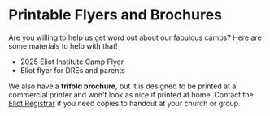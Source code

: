 # Printable Flyers and Brochures

Are you willing to help us get word out about our fabulous camps? Here are some materials to help with that!

- <span id="doc.form.flyer">2025 Eliot Institute Camp Flyer</span>
- <span id="doc.form.parents">Eliot flyer for DREs and parents</span>

We also have a **trifold brochure**, but it is designed to be printed at a commercial printer and won't look as nice if printed at home. Contact the [Eliot Registrar](mailto://registar@eliotinstitute.org) if you need copies to handout at your church or group.